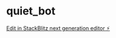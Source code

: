 # quiet_bot

[Edit in StackBlitz next generation editor ⚡️](https://stackblitz.com/~/github.com/ackerman010/quiet_bot)